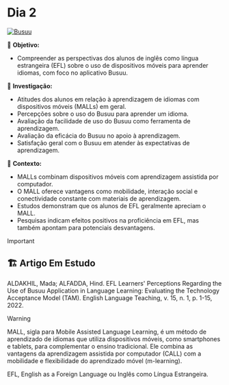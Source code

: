 # Dia 2

[![Busuu](https://img.shields.io/badge/Busuu-Idiomas-blue.svg)](https://www.busuu.com/)

:dart: **Objetivo:**

* Compreender as perspectivas dos alunos de inglês como língua estrangeira (EFL) sobre o uso de dispositivos móveis para aprender idiomas, com foco no aplicativo Busuu.

🔎 **Investigação:**

* Atitudes dos alunos em relação à aprendizagem de idiomas com dispositivos móveis (MALLs) em geral.
* Percepções sobre o uso do Busuu para aprender um idioma.
* Avaliação da facilidade de uso do Busuu como ferramenta de aprendizagem.
* Avaliação da eficácia do Busuu no apoio à aprendizagem.
* Satisfação geral com o Busuu em atender às expectativas de aprendizagem.

:memo: **Contexto:**

* MALLs combinam dispositivos móveis com aprendizagem assistida por computador.
* O MALL oferece vantagens como mobilidade, interação social e conectividade constante com materiais de aprendizagem.
* Estudos demonstram que os alunos de EFL geralmente apreciam o MALL.
* Pesquisas indicam efeitos positivos na proficiência em EFL, mas também apontam para potenciais desvantagens.

> [!IMPORTANT]
> ## 🏗️ Artigo Em Estudo
> 
> ALDAKHIL, Mada; ALFADDA, Hind. EFL Learners' Perceptions Regarding the 
> Use of Busuu Application in Language Learning: Evaluating the Technology
> Acceptance Model (TAM). English Language Teaching, v. 15, n. 1, p. 1-15, 2022.

> [!WARNING]
>
> MALL, sigla para Mobile Assisted Language Learning, é um método de aprendizado de idiomas que utiliza dispositivos móveis, como smartphones e tablets, para complementar o ensino tradicional. Ele combina as vantagens da aprendizagem assistida por computador (CALL) com a mobilidade e flexibilidade do aprendizado móvel (m-learning).
>
> EFL, English as a Foreign Language ou Inglês como Língua Estrangeira.
